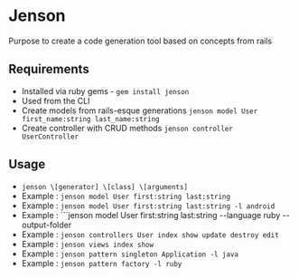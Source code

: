 # Jenson

Purpose to create a code generation tool based on concepts from rails

## Requirements

* Installed via ruby gems - `gem install jenson`
* Used from the CLI
* Create models from rails-esque generations `jenson model User first_name:string last_name:string`
* Create controller with CRUD methods `jenson controller UserController`

## Usage

* ```jenson \[generator] \[class] \[arguments]```
* Example : ```jenson model User first:string last:string```
* Example : ```jenson model User first:string last:string -l android```
* Example : ```jenson model User first:string last:string --language ruby --output-folder
* Example : ```jenson controllers User index show update destroy edit```
* Example : ```jenson views index show```
* Example : ```jenson pattern singleton Application -l java```
* Example : ```jenson pattern factory -l ruby```